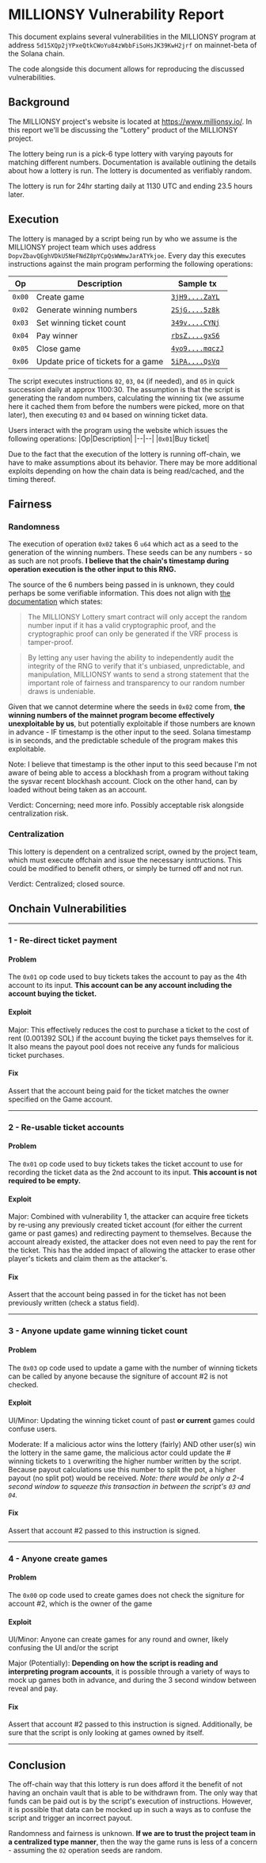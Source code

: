 # MILLIONSY Vulnerability Report

This document explains several vulnerabilities in the MILLIONSY program at address `5d15XQp2jYPxeQtkCWoYu84zWbbFiSoHsJK39KwH2jrf` on mainnet-beta of the Solana chain.

The code alongside this document allows for reproducing the discussed vulnerabilities. 

## Background

The MILLIONSY project's website is located at https://www.millionsy.io/.  In this report we'll be discussing the "Lottery" product of the MILLIONSY project.

The lottery being run is a pick-6 type lottery with varying payouts for matching different numbers.  Documentation is available outlining the details about how a lottery is run. The lottery is documented as verifiably random.

The lottery is run for 24hr starting daily at 1130 UTC and ending 23.5 hours later.

## Execution

The lottery is managed by a script being run by who we assume is the MILLIONSY project team which uses address `DopvZbavQEghVDkU5NeFNdZ8pYCpQsWWmwJarATYkjoe`.  Every day this executes instructions against the main program performing the following operations:

|Op|Description|Sample tx|
|--|--|--|
|`0x00`|Create game|[`3jH9....ZaYL`](https://solscan.io/tx/3jH9cg9xqoTme86z2SGA6MaxjkBZkcvDcvEN9PA1ppFNKECVFDWciu6zjy2VgRBCVcCF3PYdgR9hwQsCxuJtZaYL)|
|`0x02`|Generate winning numbers|[`2SjG....5z8k`](https://solscan.io/tx/2SjG89DEg2yn3nkWkh6rfvhR4J4TqZYvehocBKXAc5RvMb4W7ZsFicqviBGGUTpfxFYnX8eH3er3CtVaMCbB5z8k)|
|`0x03`|Set winning ticket count|[`349v....CYNj`](https://solscan.io/tx/349vWqF2xXUaBcWMidqfq9SoVmCHL1PiGpfoPuE3B61rh2cYeiFhPWi15fPRqBCXYVu36ni3VPa2sA2Ch2F1CYNj)|
|`0x04`|Pay winner|[`rbsZ....gxS6`](https://solscan.io/tx/rbsZUc7cBNCkcW7uAiifC6v912wXfsb9VHkj2jfdxpgdnxQxmfJuRde5WXsAgXoicHnjJgjJ32HHd8QFDRygxS6)|
|`0x05`|Close game|[`4yo9....mqczJ`](https://solscan.io/tx/4yo9M7ECp5HuQHBX2swmjLFzK1PzQYCnASqKmC7CwuLKyUcTEWo96xg2ymBmQ33Ts122bKYwtQuZ414iSE6mqczJ)|
|`0x06`|Update price of tickets for a game|[`5iPA....QsVq`](https://solscan.io/tx/5iPAcjF4771CzGaWTncJztzRP4iGpjeNgbLF2pDUSprfv2aogzdmHgAeiycR1N27Fdua1NUf2QUA1XWBacYuQsVq)|

The script executes instructions `02`, `03`, `04` (if needed), and `05` in quick succession daily at approx 1100:30.  The assumption is that the script is generating the random numbers, calculating the winning tix (we assume here it cached them from before the numbers were picked, more on that later), then executing `03` and `04` based on winning ticket data.

Users interact with the program using the website which issues the following operations:
|Op|Description|
|--|--|
|`0x01`|Buy ticket|

Due to the fact that the execution of the lottery is running off-chain, we have to make assumptions about its behavior. There may be more additional exploits depending on how the chain data is being read/cached, and the timing thereof.

## Fairness

### Randomness

The execution of operation `0x02` takes 6 `u64` which act as a seed to the generation of the winning numbers. These seeds can be any numbers - so as such are not proofs. **I believe that the chain's timestamp during operation execution is the other input to this RNG.**

The source of the 6 numbers being passed in is unknown, they could perhaps be some verifiable information.  This does not align with [the documentation](https://docs.millionsy.io/lottery/the-millionsy-vrf) which states:

> The MILLIONSY Lottery smart contract will only accept the random number input if it has a valid cryptographic proof, and the cryptographic proof can only be generated if the VRF process is tamper-proof.

> By letting any user having the ability to independently audit the integrity of the RNG to verify that it's unbiased, unpredictable, and manipulation, MILLIONSY wants to send a strong statement that the important role of fairness and transparency to our random number draws is undeniable.

Given that we cannot determine where the seeds in `0x02` come from, **the winning numbers of the mainnet program become effectively unexploitable by us**, but potentially exploitable if those numbers are known in advance - IF timestamp is the other input to the seed. Solana timestamp is in seconds, and the predictable schedule of the program makes this exploitable.

Note: I believe that timestamp is the other input to this seed because I'm not aware of being able to access a blockhash from a program without taking the sysvar recent blockhash account.  Clock on the other hand, can by loaded without being taken as an account.

Verdict: Concerning; need more info. Possibly acceptable risk alongside centralization risk.

### Centralization

This lottery is dependent on a centralized script, owned by the project team, which must execute offchain and issue the necessary isntructions. This could be modified to benefit others, or simply be turned off and not run.

Verdict: Centralized; closed source.

## Onchain Vulnerabilities

---

### 1 - Re-direct ticket payment

#### Problem

The `0x01` op code used to buy tickets takes the account to pay as the 4th account to its input.  **This account can be any account including the account buying the ticket.** 

#### Exploit 

Major: This effectively reduces the cost to purchase a ticket to the cost of rent (0.001392 SOL) if the account buying the ticket pays themselves for it. It also means the payout pool does not receive any funds for malicious ticket purchases.

#### Fix

Assert that the account being paid for the ticket matches the owner specified on the Game account.

---

### 2 - Re-usable ticket accounts

#### Problem

The `0x01` op code used to buy tickets takes the ticket account to use for recording the ticket data as the 2nd account to its input.  **This account is not required to be empty.** 

#### Exploit 

Major: Combined with vulnerability 1, the attacker can acquire free tickets by re-using any previously created ticket account (for either the current game or past games) and redirecting payment to themselves. Because the account already existed, the attacker does not even need to pay the rent for the ticket. This has the added impact of allowing the attacker to erase other player's tickets and claim them as the attacker's.

#### Fix

Assert that the account being passed in for the ticket has not been previously written (check a status field).

---

### 3 - Anyone update game winning ticket count

#### Problem

The `0x03` op code used to update a game with the number of winning tickets can be called by anyone because the signiture of account #2 is not checked.

#### Exploit 

UI/Minor: Updating the winning ticket count of past **or current** games could confuse users.

Moderate: If a malicious actor wins the lottery (fairly) AND other user(s) win the lottery in the same game, the malicious actor could update the # winning tickets to `1` overwriting the higher number written by the script.  Because payout calculations use this number to split the pot, a higher payout (no split pot) would be received.  *Note: there would be only a 2-4 second window to squeeze this transaction in between the script's `03` and `04`.*

#### Fix

Assert that account #2 passed to this instruction is signed.

---

### 4 - Anyone create games

#### Problem

The `0x00` op code used to create games does not check the signiture for account #2, which is the owner of the game

#### Exploit 

UI/Minor: Anyone can create games for any round and owner, likely confusing the UI and/or the script

Major (Potentially): **Depending on how the script is reading and interpreting program accounts**, it is possible through a variety of ways to mock up games both in advance, and during the 3 second window between reveal and pay.

#### Fix

Assert that account #2 passed to this instruction is signed.  Additionally, be sure that the script is only looking at games owned by itself.

---

## Conclusion

The off-chain way that this lottery is run does afford it the benefit of not having an onchain vault that is able to be withdrawn from.  The only way that funds can be paid out is by the script's execution of instructions. However, it is possible that data can be mocked up in such a ways as to confuse the script and trigger an incorrect payout.

Randomness and fairness is unknown. **If we are to trust the project team in a centralized type manner**, then the way the game runs is less of a concern - assuming the `02` operation seeds are random.

